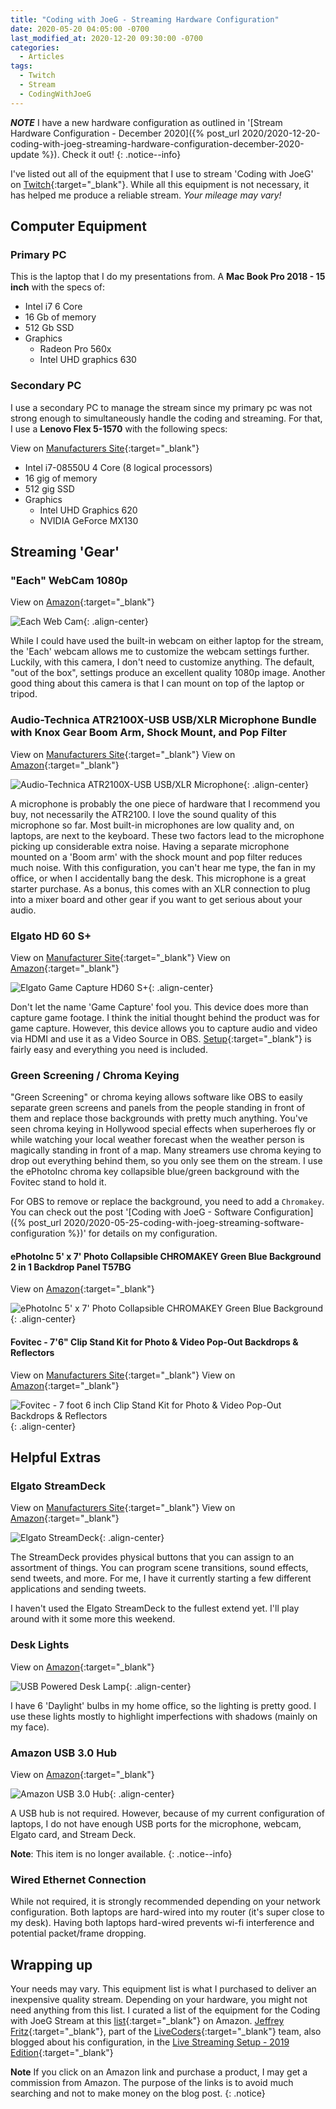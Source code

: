 ```yaml
---
title: "Coding with JoeG - Streaming Hardware Configuration"
date: 2020-05-20 04:05:00 -0700
last_modified_at: 2020-12-20 09:30:00 -0700
categories:
  - Articles
tags:
  - Twitch
  - Stream
  - CodingWithJoeG
---
```

***NOTE*** I have a new hardware configuration as outlined in '[Stream Hardware Configuration - December 2020]({% post_url 2020/2020-12-20-coding-with-joeg-streaming-hardware-configuration-december-2020-update %}). Check it out!
{: .notice--info}

I've listed out all of the equipment that I use to stream 'Coding with JoeG' on [Twitch](https://twitch.tv/jguadagno){:target="_blank"}. While all this equipment is not necessary, it has helped me produce a reliable stream.  *Your mileage may vary!*

## Computer Equipment

### Primary PC

This is the laptop that I do my presentations from. A **Mac Book Pro 2018 - 15 inch** with the specs of:

* Intel i7 6 Core
* 16 Gb of memory
* 512 Gb SSD
* Graphics
  * Radeon Pro 560x
  * Intel UHD graphics 630

### Secondary PC

I use a secondary PC to manage the stream since my primary pc was not strong enough to simultaneously handle the coding and streaming. For that, I use a **Lenovo Flex 5-1570** with the following specs:

View on [Manufacturers Site](https://www.lenovo.com/us/en/laptops/ideapad/ideapad-flex-series/IdeaPad-Flex-5-15IIL-05/p/88IPF501454){:target="_blank"}

* Intel i7-08550U 4 Core (8 logical processors)
* 16 gig of memory
* 512 gig SSD
* Graphics
  * Intel UHD Graphics 620
  * NVIDIA GeForce MX130

## Streaming 'Gear'

### "Each" WebCam 1080p

View on [Amazon](https://amzn.to/3e4kS3I){:target="_blank"}

![Each Web Cam](/assets/images/posts/streaming-equipment-each-webcam.jpg){: .align-center}

While I could have used the built-in webcam on either laptop for the stream, the 'Each' webcam allows me to customize the webcam settings further. Luckily, with this camera, I don't need to customize anything. The default, "out of the box", settings produce an excellent quality 1080p image.  Another good thing about this camera is that I can mount on top of the laptop or tripod.

### Audio-Technica ATR2100X-USB USB/XLR Microphone Bundle with Knox Gear Boom Arm, Shock Mount, and Pop Filter

View on [Manufacturers Site](https://www.audio-technica.com/cms/wired_mics/b8dd84773f83092c/index.html){:target="_blank"}
View on [Amazon](https://amzn.to/2XiLx5Q){:target="_blank"}

![Audio-Technica ATR2100X-USB USB/XLR Microphone](/assets/images/posts/streaming-equipment-atr2100x.jpg){: .align-center}

A microphone is probably the one piece of hardware that I recommend you buy, not necessarily the ATR2100. I love the sound quality of this microphone so far.  Most built-in microphones are low quality and, on laptops, are next to the keyboard.  These two factors lead to the microphone picking up considerable extra noise.  Having a separate microphone mounted on a 'Boom arm' with the shock mount and pop filter reduces much noise.  With this configuration, you can't hear me type, the fan in my office, or when I accidentally bang the desk.  This microphone is a great starter purchase.  As a bonus, this comes with an XLR connection to plug into a mixer board and other gear if you want to get serious about your audio.

### Elgato HD 60 S+

View on [Manufacturer Site](https://www.elgato.com/en/gaming/game-capture-hd60-s-plus){:target="_blank"}
View on [Amazon](https://amzn.to/2WOiVTi){:target="_blank"}

![Elgato Game Capture HD60 S+](/assets/images/posts/streaming-equipment-hd60.jpg){: .align-center}

Don't let the name 'Game Capture' fool you. This device does more than capture game footage.  I think the initial thought behind the product was for game capture. However, this device allows you to capture audio and video via HDMI and use it as a Video Source in OBS. [Setup](https://howto.streamlabs.com/streamlabs-obs-19/elgato-capture-card-setup-in-streamlabs-obs-23){:target="_blank"} is fairly easy and everything you need is included.

### Green Screening / Chroma Keying

"Green Screening" or chroma keying allows software like OBS to easily separate green screens and panels from the people standing in front of them and replace those backgrounds with pretty much anything.  You've seen chroma keying in Hollywood special effects when superheroes fly or while watching your local weather forecast when the weather person is magically standing in front of a map.  Many streamers use chroma keying to drop out everything behind them, so you only see them on the stream.  I use the ePhotoInc chroma key collapsible blue/green background with the Fovitec stand to hold it.

For OBS to remove or replace the background, you need to add a `Chromakey`.  You can check out the post '[Coding with JoeG - Software Configuration]({% post_url 2020/2020-05-25-coding-with-joeg-streaming-software-configuration %})' for details on my configuration.

#### ePhotoInc 5' x 7' Photo Collapsible CHROMAKEY Green Blue Background 2 in 1 Backdrop Panel T57BG

View on [Amazon](https://amzn.to/2LJnoA3){:target="_blank"}

![ePhotoInc 5' x 7' Photo Collapsible CHROMAKEY Green Blue Background](/assets/images/posts/streaming-equipment-chromakey.jpg){: .align-center}

#### Fovitec - 7'6" Clip Stand Kit for Photo & Video Pop-Out Backdrops & Reflectors

View on [Manufacturers Site](https://www.fovitec.com/products/76-clip-stand-kit-for-photo-video-pop-out-backdrops-reflectors){:target="_blank"}
View on [Amazon](https://amzn.to/36fh0tX){:target="_blank"}

![Fovitec - 7 foot 6 inch Clip Stand Kit for Photo & Video Pop-Out Backdrops & Reflectors](/assets/images/posts/streaming-equipment-stand-kit.jpg){: .align-center}

## Helpful Extras

### Elgato StreamDeck

View on [Manufacturers Site](https://www.elgato.com/en/gaming/stream-deck){:target="_blank"}
View on [Amazon](https://amzn.to/2XbYyON){:target="_blank"}

![Elgato StreamDeck](/assets/images/posts/streaming-equipment-streamdeck.jpg){: .align-center}

The StreamDeck provides physical buttons that you can assign to an assortment of things.  You can program scene transitions, sound effects, send tweets, and more.  For me, I have it currently starting a few different applications and sending tweets.

I haven't used the Elgato StreamDeck to the fullest extend yet.  I'll play around with it some more this weekend.

### Desk Lights

View on [Amazon](https://amzn.to/2TnLTHv){:target="_blank"}

![USB Powered Desk Lamp](/assets/images/posts/streaming-equipment-desk-light.jpg){: .align-center}

I have 6 'Daylight' bulbs in my home office, so the lighting is pretty good.  I use these lights mostly to highlight imperfections with shadows (mainly on my face).

### Amazon USB 3.0 Hub

View on [Amazon](https://amzn.to/3cNRw9B){:target="_blank"}

![Amazon USB 3.0 Hub](/assets/images/posts/streaming-equipment-amazon-usb-hub.jpg){: .align-center}

A USB hub is not required.  However, because of my current configuration of laptops, I do not have enough USB ports for the microphone, webcam, Elgato card, and Stream Deck.

**Note**: This item is no longer available.
{: .notice--info}

### Wired Ethernet Connection

While not required, it is strongly recommended depending on your network configuration.  Both laptops are hard-wired into my router (it's super close to my desk).  Having both laptops hard-wired prevents wi-fi interference and potential packet/frame dropping.

## Wrapping up

Your needs may vary.  This equipment list is what I purchased to deliver an inexpensive quality stream.  Depending on your hardware, you might not need anything from this list. I curated a list of the equipment for the Coding with JoeG Stream at this [list](https://amzn.to/2ToLEvF){:target="_blank"} on Amazon.  [Jeffrey Fritz](https://www.twitch.tv/csharpfritz){:target="_blank"}, part of the [LiveCoders](https://www.twitch.tv/team/livecoders){:target="_blank"} team, also blogged about his configuration, in the [Live Streaming Setup - 2019 Edition](https://jeffreyfritz.com/2019/01/live-streaming-setup-2019-edition/){:target="_blank"}

**Note** If you click on an Amazon link and purchase a product, I may get a commission from Amazon. The purpose of the links is to avoid much searching and not to make money on the blog post.
{: .notice}

